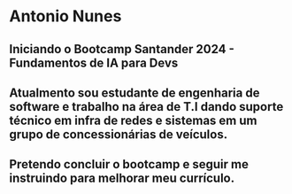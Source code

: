 # Antonio Nunes

## Iniciando o Bootcamp Santander 2024 - Fundamentos de IA para Devs

## Atualmento sou estudante de engenharia de software e trabalho na área de T.I dando suporte técnico em infra de redes e sistemas em um grupo de concessionárias de veículos.
## Pretendo concluir o bootcamp e seguir me instruindo para melhorar meu currículo.
